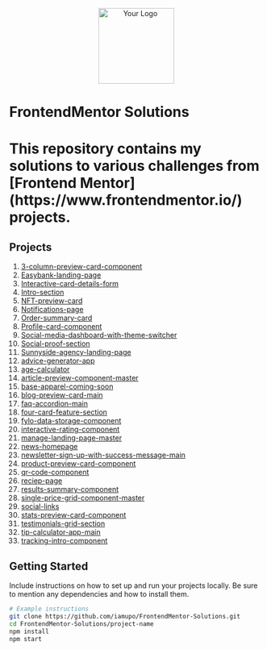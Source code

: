 <p align="center">
  <img src="your_logo_url_here" alt="Your Logo" width="150" height="150">
</p>

# FrontendMentor Solutions

<h1>This repository contains my solutions to various challenges from [Frontend Mentor](https://www.frontendmentor.io/) projects.</h1>

## Projects

1. [3-column-preview-card-component](https://github.com/iamupo/FrontendMentor-Solutions/tree/main/3-column-preview-card-component)
2. [Easybank-landing-page](https://github.com/iamupo/FrontendMentor-Solutions/tree/main/Easybank-landing-page)
3. [Interactive-card-details-form](https://github.com/iamupo/FrontendMentor-Solutions/tree/main/Interactive-card-details-form)
4. [Intro-section](https://github.com/iamupo/FrontendMentor-Solutions/tree/main/Intro-section)
5. [NFT-preview-card](https://github.com/iamupo/FrontendMentor-Solutions/tree/main/NFT-preview-card)
6. [Notifications-page](https://github.com/iamupo/FrontendMentor-Solutions/tree/main/Notifications-page)
7. [Order-summary-card](https://github.com/iamupo/FrontendMentor-Solutions/tree/main/Order-summary-card)
8. [Profile-card-component](https://github.com/iamupo/FrontendMentor-Solutions/tree/main/Profile-card-component)
9. [Social-media-dashboard-with-theme-switcher](https://github.com/iamupo/FrontendMentor-Solutions/tree/main/Social-media-dashboard-with-theme-switcher)
10. [Social-proof-section](https://github.com/iamupo/FrontendMentor-Solutions/tree/main/Social-proof-section)
11. [Sunnyside-agency-landing-page](https://github.com/iamupo/FrontendMentor-Solutions/tree/main/Sunnyside-agency-landing-page)
12. [advice-generator-app](https://github.com/iamupo/FrontendMentor-Solutions/tree/main/advice-generator-app)
13. [age-calculator](https://github.com/iamupo/FrontendMentor-Solutions/tree/main/age-calculator)
14. [article-preview-component-master](https://github.com/iamupo/FrontendMentor-Solutions/tree/main/article-preview-component-master)
15. [base-apparel-coming-soon](https://github.com/iamupo/FrontendMentor-Solutions/tree/main/base-apparel-coming-soon)
16. [blog-preview-card-main](https://github.com/iamupo/FrontendMentor-Solutions/tree/main/blog-preview-card-main)
17. [faq-accordion-main](https://github.com/iamupo/FrontendMentor-Solutions/tree/main/faq-accordion-main)
18. [four-card-feature-section](https://github.com/iamupo/FrontendMentor-Solutions/tree/main/four-card-feature-section)
19. [fylo-data-storage-component](https://github.com/iamupo/FrontendMentor-Solutions/tree/main/fylo-data-storage-component)
20. [interactive-rating-component](https://github.com/iamupo/FrontendMentor-Solutions/tree/main/interactive-rating-component)
21. [manage-landing-page-master](https://github.com/iamupo/FrontendMentor-Solutions/tree/main/manage-landing-page-master)
22. [news-homepage](https://github.com/iamupo/FrontendMentor-Solutions/tree/main/news-homepage)
23. [newsletter-sign-up-with-success-message-main](https://github.com/iamupo/FrontendMentor-Solutions/tree/main/newsletter-sign-up-with-success-message-main)
24. [product-preview-card-component](https://github.com/iamupo/FrontendMentor-Solutions/tree/main/product-preview-card-component)
25. [qr-code-component](https://github.com/iamupo/FrontendMentor-Solutions/tree/main/qr-code-component)
26. [reciep-page](https://github.com/iamupo/FrontendMentor-Solutions/tree/main/reciep-page)
27. [results-summary-component](https://github.com/iamupo/FrontendMentor-Solutions/tree/main/results-summary-component)
28. [single-price-grid-component-master](https://github.com/iamupo/FrontendMentor-Solutions/tree/main/single-price-grid-component-master)
29. [social-links](https://github.com/iamupo/FrontendMentor-Solutions/tree/main/social-links)
30. [stats-preview-card-component](https://github.com/iamupo/FrontendMentor-Solutions/tree/main/stats-preview-card-component)
31. [testimonials-grid-section](https://github.com/iamupo/FrontendMentor-Solutions/tree/main/testimonials-grid-section)
32. [tip-calculator-app-main](https://github.com/iamupo/FrontendMentor-Solutions/tree/main/tip-calculator-app-main)
33. [tracking-intro-component](https://github.com/iamupo/FrontendMentor-Solutions/tree/main/tracking-intro-component)

## Getting Started

Include instructions on how to set up and run your projects locally. Be sure to mention any dependencies and how to install them.

```bash
# Example instructions
git clone https://github.com/iamupo/FrontendMentor-Solutions.git
cd FrontendMentor-Solutions/project-name
npm install
npm start

